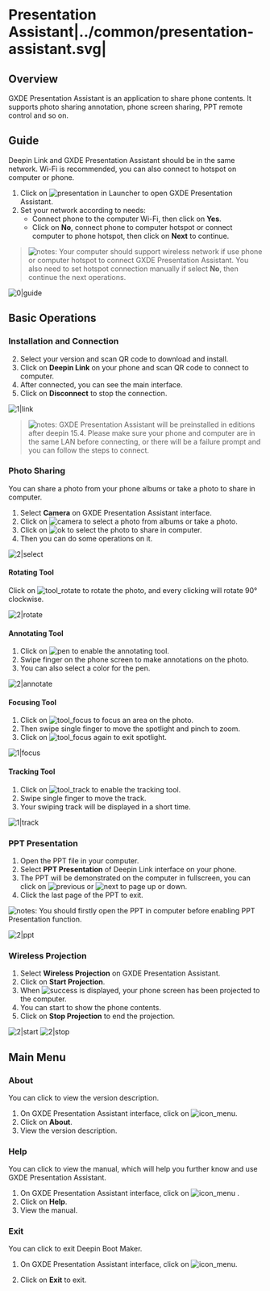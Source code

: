 # Presentation Assistant|../common/presentation-assistant.svg|

## Overview

GXDE Presentation Assistant is an application to share phone contents. It supports photo sharing annotation, phone screen sharing, PPT remote control and so on.

## Guide

Deepin Link and GXDE Presentation Assistant should be in the same network. Wi-Fi is recommended, you can also connect to hotspot on computer or phone.

1. Click on ![presentation](icon/presentation.svg) in Launcher to open GXDE Presentation Assistant.
2. Set your network according to needs:
   - Connect phone to the computer Wi-Fi, then click on **Yes**.
   - Click on **No**, connect phone to computer hotspot or connect computer to phone hotspot, then click on **Next** to continue.

> ![notes](icon/notes.svg): Your computer should support wireless network if use phone or computer hotspot to connect GXDE Presentation Assistant. You also need to set hotspot connection manually if select **No**, then continue the next operations.

![0|guide](jpg/guide.jpg)

## Basic Operations

### Installation and Connection


2. Select your version and scan QR code to download and install.
3. Click on **Deepin Link** on your phone and scan QR code to connect to computer.
4. After connected, you can see the main interface.
5. Click on **Disconnect** to stop the connection.

![1|link](jpg/link.jpg)

> ![notes](icon/notes.svg): GXDE Presentation Assistant will be preinstalled in editions after deepin 15.4. Please make sure your phone and computer are in the same LAN before connecting, or there will be a failure prompt and you can follow the steps to connect.


### Photo Sharing

You can share a photo from your phone albums or take a photo to share in computer.

1. Select **Camera** on GXDE Presentation Assistant interface.
2. Click on ![camera](icon/camera.svg) to select a photo from albums or take a photo.
3. Click on ![ok](icon/ok.svg) to select the photo to share in computer.
4. Then you can do some operations on it.

![2|select](jpg/select.jpg)

#### Rotating Tool

Click on ![tool_rotate](icon/tool_rotate.svg) to rotate the photo, and every clicking will rotate 90° clockwise.

![2|rotate](jpg/rotate.jpg)


#### Annotating Tool

1. Click on ![pen](icon/pen.svg) to enable the annotating tool.
2. Swipe finger on the phone screen to make annotations on the photo.
3. You can also select a color for the pen.

![2|annotate](jpg/annotate.jpg)


#### Focusing Tool

1. Click on ![tool_focus](icon/tool_focus.svg) to focus an area on the photo.
2. Then swipe single finger to move the spotlight and pinch to zoom.
3. Click on ![tool_focus](icon/tool_focus.svg) again to exit spotlight.

![1|focus](jpg/focus.jpg)


#### Tracking Tool

1. Click on ![tool_track](icon/tool_track.svg) to enable the tracking tool.
2. Swipe single finger to move the track.
3. Your swiping track will be displayed in a short time.

![1|track](jpg/track.jpg)


### PPT Presentation
1. Open the PPT file in your computer.
2. Select **PPT Presentation** of Deepin Link interface on your phone.
3. The PPT will be demonstrated on the computer in fullscreen, you can click on ![previous](icon/previous.svg) or ![next](icon/next.svg) to page up or down.
4. Click the last page of the PPT to exit.

![notes](icon/notes.svg): You should firstly open the PPT in computer before enabling PPT Presentation function.

![2|ppt](jpg/ppt.jpg)


### Wireless Projection

1. Select **Wireless Projection** on GXDE Presentation Assistant.
2. Click on **Start Projection**.
3. When ![success](icon/success.png) is displayed, your phone screen has been projected to the computer.
4. You can start to show the phone contents.
5. Click on **Stop Projection** to end the projection.

![2|start](jpg/start.jpg)
![2|stop](jpg/stop.jpg)


## Main Menu

### About

You can click to view the version description.

1. On GXDE Presentation Assistant interface, click on ![icon_menu](icon/icon_menu.svg).
2. Click on **About**.
3. View the version description.




### Help

You can click to view the manual, which will help you further know and use GXDE Presentation Assistant.

1. On GXDE Presentation Assistant interface, click on ![icon_menu](icon/icon_menu.svg) .
2. Click on **Help**.
3. View the manual.





### Exit

You can click to exit Deepin Boot Maker.

1. On GXDE Presentation Assistant interface, click on ![icon_menu](icon/icon_menu.svg).

2. Click on **Exit** to exit.
